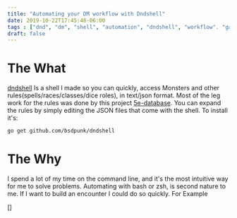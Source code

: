 ```yaml
---
title: "Automating your DM workflow with Dndshell"
date: 2019-10-22T17:45:48-06:00
tags : ["dnd", "dm", "shell", "automation", "dndshell", "workflow". "game", "games", "json", "5e"]
draft: false
---
```


<link rel="stylesheet" href="https://openmonstervision.github.io/css/prism.css" />
<script src="https://openmonstervision.github.io/js/prism.js" type="text/javascript"></script>

# The What
[dndshell](https://github.com/bsdpunk/dndshell/) Is a shell I made so you can quickly, access Monsters and other rules(spells/races/classes/dice roles), in text/json format. Most of the leg work for the rules was done by this project [5e-database](https://github.com/adrpadua/5e-database). You can expand the rules by simply editing the JSON files that come with the shell. To install it's:
``` bash
go get github.com/bsdpunk/dndshell
```

# The Why
I spend a lot of my time on the command line, and it's the most intuitive way for me to solve problems. Automating with bash or zsh, is second nature to me. If I want to build an encounter I could do so quickly. For Example

[]

